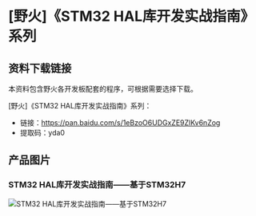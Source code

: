 []([野火]《STM32-HAL库开发实战指南》系列)

# [野火]《STM32 HAL库开发实战指南》系列
## 资料下载链接
本资料包含野火各开发板配套的程序，可根据需要选择下载。


[野火]《STM32 HAL库开发实战指南》系列：
* 链接：https://pan.baidu.com/s/1eBzoO6UDGxZE9ZlKv6nZog 
* 提取码：yda0 



## 产品图片

### STM32 HAL库开发实战指南——基于STM32H7
![STM32 HAL库开发实战指南——基于STM32H7](https://raw.githubusercontent.com/wiki/Embdefire/products/images/野火开源图书专栏/STM32-HAL库开发实战指南——基于STM32H7.jpg)